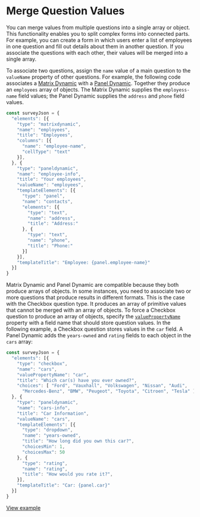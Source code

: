# Merge Question Values

You can merge values from multiple questions into a single array or object. This functionality enables you to split complex forms into connected parts. For example, you can create a form in which users enter a list of employees in one question and fill out details about them in another question. If you associate the questions with each other, their values will be merged into a single array.

To associate two questions, assign the `name` value of a main question to the `valueName` property of other questions. For example, the following code associates a [Matrix Dynamic](https://surveyjs.io/Documentation/Library?id=questionmatrixdynamicmodel) with a [Panel Dynamic](https://surveyjs.io/Documentation/Library?id=questionpaneldynamicmodel). Together they produce an `employees` array of objects. The Matrix Dynamic supplies the `employess-name` field values; the Panel Dynamic supplies the `address` and `phone` field values. 

```js
const surveyJson = {
  "elements": [{
    "type": "matrixdynamic",
    "name": "employees",
    "title": "Employees",
    "columns": [{
      "name": "employee-name",
      "cellType": "text"
    }],
  }, {
    "type": "paneldynamic",
    "name": "employee-info",
    "title": "Your employees",
    "valueName": "employees",
    "templateElements": [{
      "type": "panel",
      "name": "contacts",
      "elements": [{
        "type": "text",
        "name": "address",
        "title": "Address:"
      }, {
        "type": "text",
        "name": "phone",
        "title": "Phone:"
      }]
    }],
    "templateTitle": "Employee: {panel.employee-name}"
  }]
}
```

Matrix Dynamic and Panel Dynamic are compatible because they both produce arrays of objects. In some instances, you need to associate two or more questions that produce results in different formats. This is the case with the Checkbox question type. It produces an array of primitive values that cannot be merged with an array of objects. To force a Checkbox question to produce an array of objects, specify the [`valuePropertyName`](https://surveyjs.io/Documentation/Library?id=questioncheckboxmodel#valuePropertyName) property with a field name that should store question values. In the following example, a Checkbox question stores values in the `car` field. A Panel Dynamic adds the `years-owned` and `rating` fields to each object in the `cars` array:

```js
const surveyJson = {
  "elements": [{
    "type": "checkbox",
    "name": "cars",
    "valuePropertyName": "car",
    "title": "Which car(s) have you ever owned?",
    "choices": [ "Ford", "Vauxhall", "Volkswagen", "Nissan", "Audi",
      "Mercedes-Benz", "BMW", "Peugeot", "Toyota", "Citroen", "Tesla" ]
  }, {
    "type": "paneldynamic",
    "name": "cars-info",
    "title": "Car Information",
    "valueName": "cars",
    "templateElements": [{
      "type": "dropdown",
      "name": "years-owned",
      "title": "How long did you own this car?",
      "choicesMin": 1,
      "choicesMax": 50
    }, {
      "type": "rating",
      "name": "rating",
      "title": "How would you rate it?",
    }],
    "templateTitle": "Car: {panel.car}"
  }]
}
```

[View example](https://surveyjs.io/Examples/Library?id=survey-shareddata)